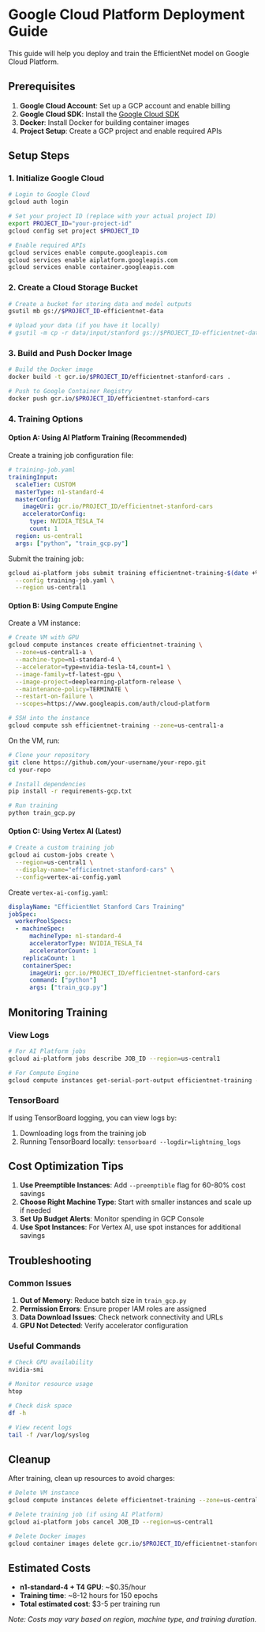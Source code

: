 # Google Cloud Platform Deployment Guide

This guide will help you deploy and train the EfficientNet model on Google Cloud Platform.

## Prerequisites

1. **Google Cloud Account**: Set up a GCP account and enable billing
2. **Google Cloud SDK**: Install the [Google Cloud SDK](https://cloud.google.com/sdk/docs/install)
3. **Docker**: Install Docker for building container images
4. **Project Setup**: Create a GCP project and enable required APIs

## Setup Steps

### 1. Initialize Google Cloud

```bash
# Login to Google Cloud
gcloud auth login

# Set your project ID (replace with your actual project ID)
export PROJECT_ID="your-project-id"
gcloud config set project $PROJECT_ID

# Enable required APIs
gcloud services enable compute.googleapis.com
gcloud services enable aiplatform.googleapis.com
gcloud services enable container.googleapis.com
```

### 2. Create a Cloud Storage Bucket

```bash
# Create a bucket for storing data and model outputs
gsutil mb gs://$PROJECT_ID-efficientnet-data

# Upload your data (if you have it locally)
# gsutil -m cp -r data/input/stanford gs://$PROJECT_ID-efficientnet-data/
```

### 3. Build and Push Docker Image

```bash
# Build the Docker image
docker build -t gcr.io/$PROJECT_ID/efficientnet-stanford-cars .

# Push to Google Container Registry
docker push gcr.io/$PROJECT_ID/efficientnet-stanford-cars
```

### 4. Training Options

#### Option A: Using AI Platform Training (Recommended)

Create a training job configuration file:

```yaml
# training-job.yaml
trainingInput:
  scaleTier: CUSTOM
  masterType: n1-standard-4
  masterConfig:
    imageUri: gcr.io/PROJECT_ID/efficientnet-stanford-cars
    acceleratorConfig:
      type: NVIDIA_TESLA_T4
      count: 1
  region: us-central1
  args: ["python", "train_gcp.py"]
```

Submit the training job:

```bash
gcloud ai-platform jobs submit training efficientnet-training-$(date +%Y%m%d-%H%M%S) \
  --config training-job.yaml \
  --region us-central1
```

#### Option B: Using Compute Engine

Create a VM instance:

```bash
# Create VM with GPU
gcloud compute instances create efficientnet-training \
  --zone=us-central1-a \
  --machine-type=n1-standard-4 \
  --accelerator=type=nvidia-tesla-t4,count=1 \
  --image-family=tf-latest-gpu \
  --image-project=deeplearning-platform-release \
  --maintenance-policy=TERMINATE \
  --restart-on-failure \
  --scopes=https://www.googleapis.com/auth/cloud-platform

# SSH into the instance
gcloud compute ssh efficientnet-training --zone=us-central1-a
```

On the VM, run:

```bash
# Clone your repository
git clone https://github.com/your-username/your-repo.git
cd your-repo

# Install dependencies
pip install -r requirements-gcp.txt

# Run training
python train_gcp.py
```

#### Option C: Using Vertex AI (Latest)

```bash
# Create a custom training job
gcloud ai custom-jobs create \
  --region=us-central1 \
  --display-name="efficientnet-stanford-cars" \
  --config=vertex-ai-config.yaml
```

Create `vertex-ai-config.yaml`:

```yaml
displayName: "EfficientNet Stanford Cars Training"
jobSpec:
  workerPoolSpecs:
  - machineSpec:
      machineType: n1-standard-4
      acceleratorType: NVIDIA_TESLA_T4
      acceleratorCount: 1
    replicaCount: 1
    containerSpec:
      imageUri: gcr.io/PROJECT_ID/efficientnet-stanford-cars
      command: ["python"]
      args: ["train_gcp.py"]
```

## Monitoring Training

### View Logs

```bash
# For AI Platform jobs
gcloud ai-platform jobs describe JOB_ID --region=us-central1

# For Compute Engine
gcloud compute instances get-serial-port-output efficientnet-training --zone=us-central1-a
```

### TensorBoard

If using TensorBoard logging, you can view logs by:

1. Downloading logs from the training job
2. Running TensorBoard locally: `tensorboard --logdir=lightning_logs`

## Cost Optimization Tips

1. **Use Preemptible Instances**: Add `--preemptible` flag for 60-80% cost savings
2. **Choose Right Machine Type**: Start with smaller instances and scale up if needed
3. **Set Up Budget Alerts**: Monitor spending in GCP Console
4. **Use Spot Instances**: For Vertex AI, use spot instances for additional savings

## Troubleshooting

### Common Issues

1. **Out of Memory**: Reduce batch size in `train_gcp.py`
2. **Permission Errors**: Ensure proper IAM roles are assigned
3. **Data Download Issues**: Check network connectivity and URLs
4. **GPU Not Detected**: Verify accelerator configuration

### Useful Commands

```bash
# Check GPU availability
nvidia-smi

# Monitor resource usage
htop

# Check disk space
df -h

# View recent logs
tail -f /var/log/syslog
```

## Cleanup

After training, clean up resources to avoid charges:

```bash
# Delete VM instance
gcloud compute instances delete efficientnet-training --zone=us-central1-a

# Delete training job (if using AI Platform)
gcloud ai-platform jobs cancel JOB_ID --region=us-central1

# Delete Docker images
gcloud container images delete gcr.io/$PROJECT_ID/efficientnet-stanford-cars
```

## Estimated Costs

- **n1-standard-4 + T4 GPU**: ~$0.35/hour
- **Training time**: ~8-12 hours for 150 epochs
- **Total estimated cost**: $3-5 per training run

*Note: Costs may vary based on region, machine type, and training duration.*
